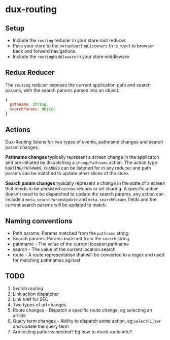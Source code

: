 # dux-routing

## Setup

- Include the `routing` reducer in your store root reducer.
- Pass your store to the `setupRoutingListeners` fn to react to browser back and
  forward navigations.
- Include the `routingMiddleware` in your store middleware.

## Redux Reducer

The `routing` reducer exposes the current application path and search params,
with the search params parsed into an object.

```js
{
  pathname: String,
  searchParams: Object
}
```

## Actions

Dux-Routing listens for two types of events, pathname changes and search param
changes.

**Pathname changes** typically represent a screen change in the applicaton and
are initiated by dispatching a `changePathname` action. The action type
`ROUTING/PATHNAME_CHANGED` can be listened for in any reducer and path params
can be matched to update other slices of the store.

**Search param changes** typically represent a change in the state of a screen
that needs to be persisted across reloads or url sharing. A specific action
doesn't need to be dispatched to update the search params, any action can
include a `meta.searchParamsUpdate` and `meta.searchParams` fields and the
current search params will be updated to match.

## Naming conventions

- Path params: Params matched from the `pathname` string
- Search params: Params matched from the `search` string
- pathname - The value of the current location.pathname
- search - The value of the current location.search
- route - A route representation that will be converted to a regex and used for
  matching pathnames aginast

## TODO

1. Switch routing
1. Link action dispatcher
1. Link href for SEO
1. Two types of url changes
1. Route changes - Dispatch a specific route change, eg selecting an article
1. Query term changes - Ability to dispatch some action, eg `selectFilter` and
   update the query term
1. Are testing patterns needed? Eg how to mock route info?
